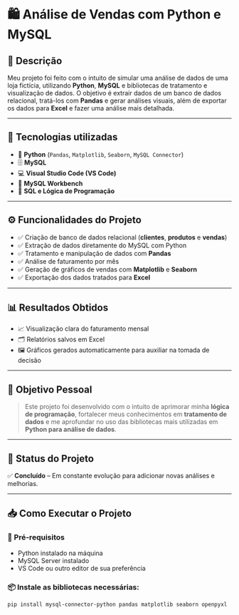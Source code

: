 # 🛍️ Análise de Vendas com Python e MySQL

## 📄 Descrição
Meu projeto foi feito com o intuito de simular uma análise de dados de uma loja fictícia, utilizando **Python**, **MySQL** e bibliotecas de tratamento e visualização de dados. O objetivo é extrair dados de um banco de dados relacional, tratá-los com **Pandas** e gerar análises visuais, além de exportar os dados para **Excel** e fazer uma análise mais detalhada.

---

## 🚀 Tecnologias utilizadas
- 🐍 **Python** (`Pandas`, `Matplotlib`, `Seaborn`, `MySQL Connector`)
- 🗄️ **MySQL**
- 💻 **Visual Studio Code (VS Code)**
- 🔧 **MySQL Workbench**
- 🧠 **SQL e Lógica de Programação**

---

## ⚙️ Funcionalidades do Projeto
- ✅ Criação de banco de dados relacional (**clientes**, **produtos** e **vendas**)
- ✅ Extração de dados diretamente do MySQL com Python
- ✅ Tratamento e manipulação de dados com **Pandas**
- ✅ Análise de faturamento por mês
- ✅ Geração de gráficos de vendas com **Matplotlib** e **Seaborn**
- ✅ Exportação dos dados tratados para **Excel**

---

## 📊 Resultados Obtidos
- 📈 Visualização clara do faturamento mensal
- 🗂️ Relatórios salvos em Excel
- 🖼️ Gráficos gerados automaticamente para auxiliar na tomada de decisão

---

## 🎯 Objetivo Pessoal
> Este projeto foi desenvolvido com o intuito de aprimorar minha **lógica de programação**, fortalecer meus conhecimentos em **tratamento de dados** e me aprofundar no uso das bibliotecas mais utilizadas em **Python para análise de dados**.

---

## 💼 Status do Projeto
✅ **Concluído** – Em constante evolução para adicionar novas análises e melhorias.

---

## 📥 Como Executar o Projeto

### 🔧 Pré-requisitos
- Python instalado na máquina
- MySQL Server instalado
- VS Code ou outro editor de sua preferência

### 📦 Instale as bibliotecas necessárias:
```bash
pip install mysql-connector-python pandas matplotlib seaborn openpyxl
